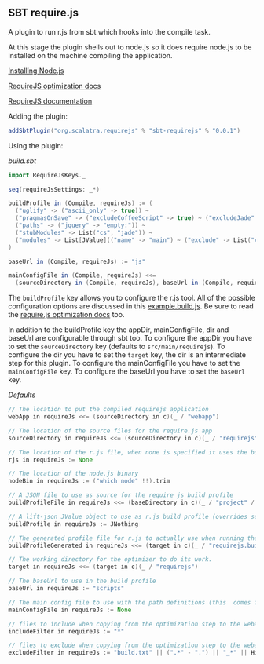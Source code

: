 ## SBT require.js 

A plugin to run r.js from sbt which hooks into the compile task.

At this stage the plugin shells out to node.js so it does require node.js to be installed on the machine compiling the application. 

[Installing Node.js](https://github.com/joyent/node/wiki/Installing-Node.js-via-package-manager)

[RequireJS optimization docs](http://requirejs.org/docs/optimization.html)

[RequireJS documentation](http://requirejs.org/)

Adding the plugin:

```scala
addSbtPlugin("org.scalatra.requirejs" % "sbt-requirejs" % "0.0.1")
```

Using the plugin:

*build.sbt*

```scala
import RequireJsKeys._

seq(requireJsSettings: _*)

buildProfile in (Compile, requireJs) := (
  ("uglify" -> ("ascii_only" -> true)) ~
  ("pragmasOnSave" -> ("excludeCoffeeScript" -> true) ~ ("excludeJade" -> true)) ~
  ("paths" -> ("jquery" -> "empty:")) ~
  ("stubModules" -> List("cs", "jade")) ~
  ("modules" -> List[JValue](("name" -> "main") ~ ("exclude" -> List("coffee-script", "jade"))))
)

baseUrl in (Compile, requireJs) := "js"

mainConfigFile in (Compile, requireJs) <<=
  (sourceDirectory in (Compile, requireJs), baseUrl in (Compile, requireJs))((a, b) => Some(a / b / "main.js"))
```

The `buildProfile` key allows you to configure the r.js tool.
All of the possible configuration options are discussed in this [example.build.js](https://github.com/jrburke/r.js/blob/master/build/example.build.js).
Be sure to read the [require.js optimization docs](http://requirejs.org/docs/optimization.html) too.

In addition to the buildProfile key the appDir, mainConfigFile, dir and baseUrl are configurable through sbt too.
To configure the appDir you have to set the `sourceDirectory` key (defaults to `src/main/requirejs`).
To configure the dir you have to set the `target` key, the dir is an intermediate step for this plugin.
To configure the mainConfigFile you have to set the `mainConfigFile` key.
To configure the baseUrl you have to set the `baseUrl` key.

*Defaults*

```scala
// The location to put the compiled requirejs application
webApp in requireJs <<= (sourceDirectory in c)(_ / "webapp")

// The location of the source files for the require.js app
sourceDirectory in requireJs <<= (sourceDirectory in c)(_ / "requirejs")

// The location of the r.js file, when none is specified it uses the bundled version of r.js
rjs in requireJs := None

// The location of the node.js binary
nodeBin in requireJs := ("which node" !!).trim

// A JSON file to use as source for the require js build profile
buildProfileFile in requireJs <<= (baseDirectory in c)(_ / "project" / "requirejs.build.json")

// A lift-json JValue object to use as r.js build profile (overrides settings defined in buildProfileFile)
buildProfile in requireJs := JNothing

// The generated profile file for r.js to actually use when running the optimizer
buildProfileGenerated in requireJs <<= (target in c)(_ / "requirejs.build.js")

// The working directory for the optimizer to do its work.
target in requireJs <<= (target in c)(_ / "requirejs")

// The baseUrl to use in the build profile
baseUrl in requireJs := "scripts"

// The main config file to use with the path definitions (this  comes from your app)
mainConfigFile in requireJs := None

// files to include when copying from the optimization step to the webapp
includeFilter in requireJs := "*"

// files to exclude when copying from the optimization step to the webapp
excludeFilter in requireJs := "build.txt" || (".*" - ".") || "_*" || HiddenFileFilter
```

